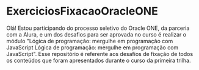 # ExerciciosFixacaoOracleONE

Olá! Estou participando do processo seletivo do Oracle ONE, da parceria com a Alura, e um dos desafios para ser aprovada no curso é realizar o módulo "Lógica de programação: mergulhe em programação com JavaScript Lógica de programação: mergulhe em programação com JavaScript". Esse repositório é referente aos desafios de fixação de todos os conteúdos que foram apresentados durante o curso da primeira trilha.
